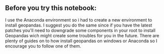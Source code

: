 ## Before you try this notebook:

I use the Anaconda environment so i had to create a new environment to install geopandas. I suggest you do the same since if you have the latest patches you'll need to downgrade some components in your root to install Geopandas wich might create some troubles for you in the future. There are plenty of guides on to how install geopandas on windows or Anaconda so I encourage you to follow one of them.